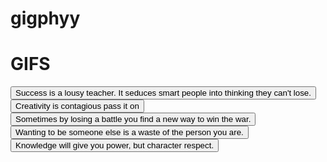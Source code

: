 # gigphyy
<html lang="en">

<head>
  <meta charset="utf-8">
  <title> Giphtastic</title>
</head>
<h1><strong>GIFS</strong></h1>
  <button data-person="Bill Gates">Success is a lousy teacher. It seduces smart people into thinking they can't lose.
</button>
  <button data-person="Albert Einstin">
    Creativity is contagious pass it on
  </button>

  <button data-person="Donald Trump">
   Sometimes by losing a battle you find a new way to win the war.
  </button>

  <button data-person="Kurt Cobain">
    Wanting to be someone else is a waste of the person you are.

  </button>

  <button data-person="Bruce Lee">
    Knowledge will give you power, but character respect.

  </button>

  <div id="gifs-appear-here">
  </div>

  <script src="http://code.jquery.com/jquery-2.1.3.min.js"></script>
  <script type="text/javascript">
    // Event listener for all button elements
    $("button").on("click", function() {
      // In this case, the "this" keyword refers to the button that was clicked
      var person = $(this).attr("data-person");
      var queryURL = "http://api.giphy.com/v1/gifs/search?q=" +
        person + "&api_key=dc6zaTOxFJmzC&limit=10";
     
      $.ajax({
          url: queryURL,
          method: "GET"
        })
       
        .done(function(response) {
          
          var results = response.data;
          
          for (var i = 0; i < results.length; i++) {
            
            if (results[i].rating !== "r" && results[i].rating !== "pg-13") {
              
              var gifDiv = $("<div class='item'>");
              
              var rating = results[i].rating;
             
              var p = $("<p>").text("Rating: " + rating);
             
              var personImage = $("<img>");
              
              personImage.attr("src", results[i].images.fixed_height.url);
              gifDiv.append(p);
              gifDiv.append(personImage);
              
              $("#gifs-appear-here").prepend(gifDiv);
            }
          }
        });
    });
  </script>
</body>

</html>
